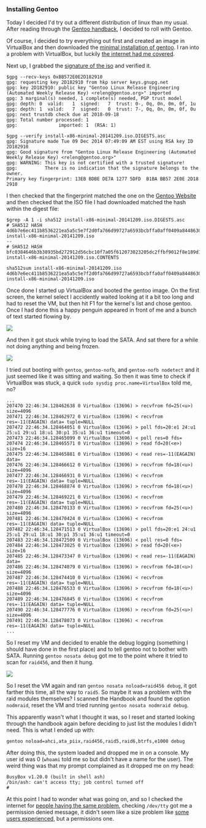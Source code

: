 ### Installing Gentoo

Today I decided I'd try out a different distribution of linux than my 
usual. After reading through the [Gentoo handback], I decided to roll
with Gentoo.

Of course, I decided to try everything out first and created an image 
in VirtualBox and then downloaded the [minimal installation of gentoo].
I ran into a problem with VirtualBox, but luckily [the internet had me covered].

Next up, I grabbed the [signature of the iso] and verified it.

    $gpg --recv-keys 0xBB572E0E2D182910
    gpg: requesting key 2D182910 from hkp server keys.gnupg.net
	gpg: key 2D182910: public key "Gentoo Linux Release Engineering (Automated Weekly Release Key) <releng@gentoo.org>" imported
	gpg: 3 marginal(s) needed, 1 complete(s) needed, PGP trust model
	gpg: depth: 0  valid:   1  signed:   7  trust: 0-, 0q, 0n, 0m, 0f, 1u
	gpg: depth: 1  valid:   7  signed:   0  trust: 7-, 0q, 0n, 0m, 0f, 0u
	gpg: next trustdb check due at 2018-09-18
	gpg: Total number processed: 1
	gpg:               imported: 1  (RSA: 1)

    $gpg --verify install-x86-minimal-20141209.iso.DIGESTS.asc 
	gpg: Signature made Tue 09 Dec 2014 07:49:09 AM EST using RSA key ID 2D182910
	gpg: Good signature from "Gentoo Linux Release Engineering (Automated Weekly Release Key) <releng@gentoo.org>"
	gpg: WARNING: This key is not certified with a trusted signature!
	gpg:          There is no indication that the signature belongs to the owner.
	Primary key fingerprint: 13EB BDBE DE7A 1277 5DFD  B1BA BB57 2E0E 2D18 2910

I then checked that the fingerprint matched the one on the [Gentoo Website] 
and then checked that the ISO file I had downloaded matched the hash within the 
digest file:

	$grep -A 1 -i sha512 install-x86-minimal-20141209.iso.DIGESTS.asc 
	# SHA512 HASH
	4d6b7e6ec411b8536221ea5a5c5e7f2d0fa766d99727a6593bcbffa0aff0409a84486306217a6c208cc8b1504c3088711838fec57e0af2c5338e90978342b7bf  install-x86-minimal-20141209.iso
	--
	# SHA512 HASH
	bfc0384646b3b38935bd272912d56cbc10f7a05f612073023205dc2ffbf9012f8e189d1bc8c7b8afbef92e2bf336cd5e2a0693894775573f11800e7e0a48f90e  install-x86-minimal-20141209.iso.CONTENTS

	sha512sum install-x86-minimal-20141209.iso
	4d6b7e6ec411b8536221ea5a5c5e7f2d0fa766d99727a6593bcbffa0aff0409a84486306217a6c208cc8b1504c3088711838fec57e0af2c5338e90978342b7bf  install-x86-minimal-20141209.iso

Once done I started up VirtualBox and booted the gentoo image. On the first screen,
the kernel select I accidently waited looking at it a bit too long and had to 
reset the VM, but then hit F1 for the kernel's list and chose gentoo. Once I 
had done this a happy penguin appeared in front of me and a bunch of text started
flowing by.

<img src="/images/tech-blog/gentoo-1.png" >

And then it got stuck while trying to load the SATA. And sat there for a while 
not doing anything and being frozen.

<img src="/images/tech-blog/gentoo-frozen.png" >

I tried out booting with `gentoo`, `gentoo-nofb`, and `gentoo-nofb nodetect` and 
it just seemed like it was sitting and waiting. So then it was time to check if
VirtualBox was stuck, a quick `sudo sysdig proc.name=VirtualBox` told me, no?

	...
	207470 22:46:34.128462638 0 VirtualBox (13696) > recvfrom fd=25(<u>) size=4096 
	207471 22:46:34.128462972 0 VirtualBox (13696) < recvfrom res=-11(EAGAIN) data= tuple=NULL 
	207472 22:46:34.128464051 0 VirtualBox (13696) > poll fds=20:e1 24:u1 25:u1 29:u1 18:u1 30:p1 35:u1 36:u1 timeout=0 
	207473 22:46:34.128465099 0 VirtualBox (13696) < poll res=0 fds= 
	207474 22:46:34.128465571 0 VirtualBox (13696) > read fd=20(<e>) size=16 
	207475 22:46:34.128465881 0 VirtualBox (13696) < read res=-11(EAGAIN) data= 
	207476 22:46:34.128466612 0 VirtualBox (13696) > recvfrom fd=18(<u>) size=4096 
	207477 22:46:34.128466931 0 VirtualBox (13696) < recvfrom res=-11(EAGAIN) data= tuple=NULL 
	207478 22:46:34.128468874 0 VirtualBox (13696) > recvfrom fd=18(<u>) size=4096 
	207479 22:46:34.128469221 0 VirtualBox (13696) < recvfrom res=-11(EAGAIN) data= tuple=NULL 
	207480 22:46:34.128470133 0 VirtualBox (13696) > recvfrom fd=25(<u>) size=4096 
	207481 22:46:34.128470424 0 VirtualBox (13696) < recvfrom res=-11(EAGAIN) data= tuple=NULL 
	207482 22:46:34.128471513 0 VirtualBox (13696) > poll fds=20:e1 24:u1 25:u1 29:u1 18:u1 30:p1 35:u1 36:u1 timeout=0 
	207483 22:46:34.128472509 0 VirtualBox (13696) < poll res=0 fds= 
	207484 22:46:34.128473025 0 VirtualBox (13696) > read fd=20(<e>) size=16 
	207485 22:46:34.128473347 0 VirtualBox (13696) < read res=-11(EAGAIN) data= 
	207486 22:46:34.128474079 0 VirtualBox (13696) > recvfrom fd=18(<u>) size=4096 
	207487 22:46:34.128474410 0 VirtualBox (13696) < recvfrom res=-11(EAGAIN) data= tuple=NULL 
	207488 22:46:34.128476533 0 VirtualBox (13696) > recvfrom fd=18(<u>) size=4096 
	207489 22:46:34.128476845 0 VirtualBox (13696) < recvfrom res=-11(EAGAIN) data= tuple=NULL 
	207490 22:46:34.128477776 0 VirtualBox (13696) > recvfrom fd=25(<u>) size=4096 
	207491 22:46:34.128478073 0 VirtualBox (13696) < recvfrom res=-11(EAGAIN) data= tuple=NULL 
	...

So I reset my VM and decided to enable the debug logging (something I should have 
done in the first place) and to tell gentoo not to bother with SATA. Running 
`gentoo nosata debug` got me to the point where it tried to scan for `raid456`,
and then it hung. 

<img src="/images/tech-blog/gentoo-raid456.png" >

So I reset the VM again and ran `gentoo nosata noload=raid456 debug`, it got 
farther this time, all the way to `raid5`. So maybe it was a problem with the
raid modules themselves? I scanned the Handbook and found the option `nodmraid`, 
reset the VM and tried running `gentoo nosata nodmraid debug`. 

This apparently wasn't what I thought it was, so I reset and started looking through
the handbook again before deciding to just list the modules I didn't need. This 
is what I ended up with:

	gentoo noload=ahci,ata_piix,raid456,raid5,raid6,btrfs,e1000 debug

After doing this, the system loaded and dropped me in on a console. My user id 
was 0 (`whoami` told me so but didn't have a name for the user). The weird thing
was that my prompt complained as it dropped me on my head:

	BusyBox v1.20.0 (built in shell ash)
	/bin/ash: can't access tty; job control turned off
	#

At this point I had to wonder what was going on, and so I checked the internet 
for [people having the same problem], checking `/dev/tty` got me a permission 
denied message, it didn't seem like a size problem like [some users experienced],
but a permissions one.






[Gentoo handback]:http://wiki.gentoo.org/wiki/Main_Page
[minimal installation of gentoo]:http://ftp.ucsb.edu/pub/mirrors/linux/gentoo/releases/x86/current-iso/
[the internet had me covered]:http://askubuntu.com/a/220778/254629
[signature of the iso]:http://ftp.ucsb.edu/pub/mirrors/linux/gentoo/releases/x86/current-iso/install-x86-minimal-20141209.iso.DIGESTS.asc
[Gentoo Website]:https://www.gentoo.org/proj/en/releng/
[people having the same problem]:http://www.linuxquestions.org/questions/ubuntu-63/bin-sh-can%27t-access-tty%3B-job-control-turned-off-474493/
[some users experienced]:http://forums.gentoo.org/viewtopic.php?t=152855